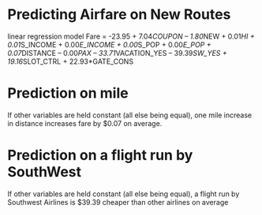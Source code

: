 # Predicting Airfare on New Routes 
linear regression model
Fare = -23.95 + 7.04*COUPON – 1.80*NEW + 0.01*HI + 0.01*S_INCOME + 0.00*E_INCOME + 0.00*S_POP + 0.00*E_POP + 0.07*DISTANCE – 0.00*PAX – 33.71*VACATION_YES – 39.39*SW_YES + 19.16*SLOT_CTRL + 22.93*GATE_CONS

# Prediction on mile
If other variables are held constant (all else being equal), one mile increase in distance increases fare by $0.07 on average.

# Prediction on a flight run by SouthWest 
If other variables are held constant (all else being equal), a flight run by Southwest Airlines is $39.39 cheaper than other airlines on average


